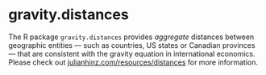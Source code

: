 # gravity.distances

The R package `gravity.distances` provides *aggregate* distances between geographic entities — such as countries, US states or Canadian provinces — that are consistent with the gravity equation in international economics. Please check out [julianhinz.com/resources/distances](julianhinz.com/resources/distances) for more information.
